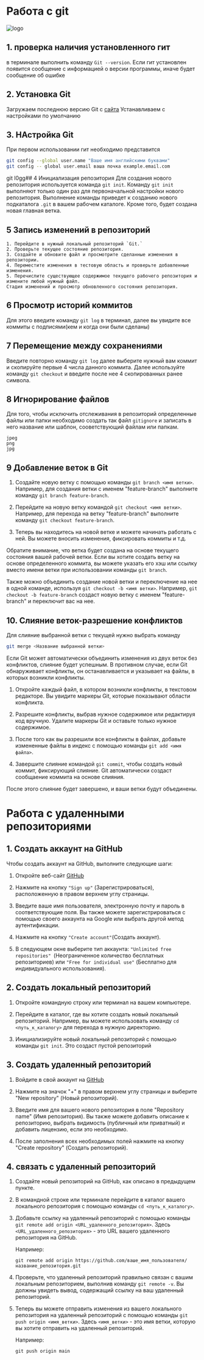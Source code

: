 # Работа с git

![logo](OIP.jpg)
## 1. проверка наличия установленного гит
в терминале выполнить команду `Git --version`. Если гит установлен появится сообщение с информацией о версии программы, иначе будет сообщение об ошибке

## 2. Установка Git
Загружаем последнюю версию Git с [сайта](https://git-scm.com/downloads) Устанавливаем с настройками по умолчанию
## 3. НАстройка Git
При первом использовании гит необходимо представится
```Bash
git config --global user.name "Ваше имя английскими буквами"
git config -- global user.email ваша почка example.email.com
```
git  l0gg## 4 Инициализация 
репозитория 
Для создания нового репозитория используется команда `git init`. Команду `git init` выполняют только один раз для первоначальной настройки нового репозитория. Выполнение команды приведет к созданию нового подкаталога `.git` в вашем рабочем каталоге. Кроме того, будет создана новая главная ветка.

## 5 Запись изменений в репозиторий 
```
1. Перейдите в нужный локальный репозиторий `Git.`
2. Проверьте текущее состояние репозитория.
3. Создайте и обновите файл и просмотрите сделанные изменения в репозитории.
4. Переместите изменения в тестовую область и проверьте добавленные изменения.
5. Перечислите существующее содержимое текущего рабочего репозитория и измените любой нужный файл.
Стадия изменений и просмотр обновленного состояния репозитория.
```
## 6 Просмотр историй коммитов
Для этого введите команду `git log`  в терминал, далее вы увидите все коммиты с подписями(кем и когда они были сделаны)
## 7 Перемещение между сохранениями
Введите повторно команду `git log` далее выберите нужный вам коммит и скопируйте первые 4 числа данного коммита. Далее используйте команду `git checkout` и введите после нее 4 скопированных ранее символа. 

## 8  Игнорирование файлов
Для того, чтобы исключить отслеживания в репозиторий определенные файлы или папки необходимо создать так файл `gitignore` и записать в него название или шаблон, сооветствующий файлам или папкам.
```
jpeg
png
jpg
```
## 9 Добавление веток в Git
1. Создайте новую ветку с помощью команды `git branch <имя ветки>`. Например, для создания ветки с именем "feature-branch" выполните команду `git branch feature-branch`.

2. Перейдите на новую ветку командой `git checkout <имя ветки>`. Например, для перехода на ветку "feature-branch" выполните команду `git checkout feature-branch`.

3. Теперь вы находитесь на новой ветке и можете начинать работать с ней. Вы можете вносить изменения, фиксировать коммиты и т.д.

Обратите внимание, что ветка будет создана на основе текущего состояния вашей рабочей ветки. Если вы хотите создать ветку на основе определенного коммита, вы можете указать его хэш или ссылку вместо имени ветки при использовании команды `git branch`.

Также можно объединить создание новой ветки и переключение на нее в одной команде, используя `git checkout -b <имя ветки>`. Например, `git checkout -b feature-branch` создаст новую ветку с именем "feature-branch" и переключит вас на нее.
## 10. Слияние веток-разрешение конфликтов
Для слияние выбранной ветки с текущей нужно выбрать команду 
```Bash
git merge <Название выбранной ветки>
```
 Если Git может автоматически объединить изменения из двух веток без конфликтов, слияние будет успешным. В противном случае, если Git обнаруживает конфликты, он останавливается и указывает на файлы, в которых возникли конфликты.

1. Откройте каждый файл, в котором возникли конфликты, в текстовом редакторе. Вы увидите маркеры Git, которые показывают области конфликта.

2. Разрешите конфликты, выбрав нужное содержимое или редактируя код вручную. Удалите маркеры Git и оставьте только нужное содержимое.

3. После того как вы разрешили все конфликты в файлах, добавьте измененные файлы в индекс с помощью команды `git add <имя файла>`.

4. Завершите слияние командой `git commit`, чтобы создать новый коммит, фиксирующий слияние. Git автоматически создаст сообщаение коммита на основе слияния.

После этого слияние будет завершено, и ваши ветки будут объединены.

# Работа с удаленными репозиториями

## 1. Создать аккаунт на GitHub
Чтобы создать аккаунт на GitHub, выполните следующие шаги:

1. Откройте веб-сайт  [GitHub](https://github.com/.)

2. Нажмите на кнопку `"Sign up"` (Зарегистрироваться), расположенную в правом верхнем углу страницы.

3. Введите ваше имя пользователя, электронную почту и пароль в соответствующие поля. Вы также можете зарегистрироваться с помощью своего аккаунта на Google или выбрать другой метод аутентификации.

4. Нажмите на кнопку `"Create account"`(Создать аккаунт).

5. В следующем окне выберите тип аккаунта: `"Unlimited free repositories" `(Неограниченное количество бесплатных репозиториев) или `"Free for individual use"` (Бесплатно для индивидуального использования).
## 2. Создать локальный репозиторий
1. Откройте командную строку или терминал на вашем компьютере.

2. Перейдите в каталог, где вы хотите создать новый локальный репозиторий. Например, вы можете использовать команду `cd <путь_к_каталогу>` для перехода в нужную директорию.

3. Инициализируйте новый локальный репозиторий с помощью команды `git init`. Это создаст пустой репозиторий
## 3. Создать удаленный репозиторий
1. Войдите в свой аккаунт на [GitHub](https://github.com/.)

2. Нажмите на значок "+" в правом верхнем углу страницы и выберите "New repository" (Новый репозиторий).

3. Введите имя для вашего нового репозитория в поле "Repository name" (Имя репозитория). Вы также можете добавить описание к репозиторию, выбрать видимость (публичный или приватный) и добавить лицензию, если это необходимо.

4. После заполнения всех необходимых полей нажмите на кнопку "Create repository" (Создать репозиторий).

## 4. связать с удаленный репозиторий
1. Создайте новый репозиторий на GitHub, как описано в предыдущем пункте.

2. В командной строке или терминале перейдите в каталог вашего локального репозитория с помощью команды `cd <путь_к_каталогу>`.

3. Добавьте ссылку на удаленный репозиторий с помощью команды `git remote add origin <URL_удаленного_репозитория>`. Здесь `<URL_удаленного_репозитория>` - это URL вашего удаленного репозитория на GitHub.

   Например:
   ```
   git remote add origin https://github.com/ваше_имя_пользователя/название_репозитория.git
   ```

4. Проверьте, что удаленный репозиторий правильно связан с вашим локальным репозиторием, выполнив команду `git remote -v`. Вы должны увидеть вывод, содержащий ссылку на ваш удаленный репозиторий.

5. Теперь вы можете отправить изменения из вашего локального репозитория на удаленный репозиторий с помощью команды `git push origin <имя_ветки>`. Здесь `<имя_ветки>` - это имя ветки, которую вы хотите отправить на удаленный репозиторий.

   Например:
   ```
   git push origin main
   ```
   
